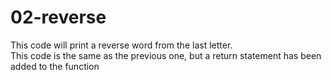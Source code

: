 02-reverse
==========
This code will print a reverse word from the last letter.  
This code is the same as the previous one, but a return statement has been added to the function